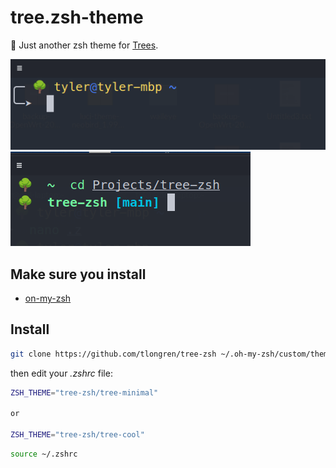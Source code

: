 # tree.zsh-theme

🌳 Just another zsh theme for [Trees](https://www.fs.usda.gov/learn/trees).

![zsh-tree-cool](https://github.com/tlongren/tree-zsh/blob/main/images/tree-zsh-cool.png)
![zsh-tree-minimal](https://github.com/tlongren/tree-zsh/blob/main/images/tree-zsh-minimal.png)


## Make sure you install

- [on-my-zsh](https://ohmyz.sh/)

## Install

```bash
git clone https://github.com/tlongren/tree-zsh ~/.oh-my-zsh/custom/themes/tree-zsh

```

then edit your _.zshrc_ file:

```bash
ZSH_THEME="tree-zsh/tree-minimal"

or

ZSH_THEME="tree-zsh/tree-cool"
```

```bash
source ~/.zshrc
```
